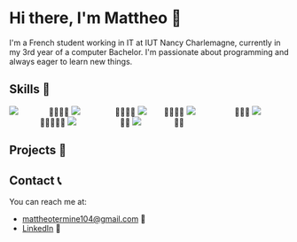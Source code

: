 # Hi there, I'm Mattheo 👋
I'm a French student working in IT at IUT Nancy Charlemagne, currently in my 3rd year of a computer Bachelor. I'm passionate about programming and always eager to learn new things.

## Skills 🚀
  <img src="https://img.icons8.com/color/48/000000/html-5.png"/> &nbsp;&nbsp;&nbsp;&nbsp;&nbsp;&nbsp;&nbsp;&nbsp;&nbsp;&nbsp;&nbsp;&nbsp; 🌟🌟🌟🌟
  <img src="https://img.icons8.com/color/48/000000/css3.png"/> &nbsp;&nbsp;&nbsp;&nbsp;&nbsp;&nbsp;&nbsp;&nbsp;&nbsp;&nbsp;&nbsp;&nbsp;&nbsp;&nbsp; 🌟🌟🌟🌟
  <img src="https://img.icons8.com/color/48/000000/javascript.png"/> &nbsp;&nbsp;&nbsp;&nbsp;&nbsp;&nbsp; 🌟🌟🌟🌟
  <img src="https://img.icons8.com/color/48/000000/php.png"/> &nbsp;&nbsp;&nbsp;&nbsp;&nbsp;&nbsp;&nbsp;&nbsp;&nbsp;&nbsp;&nbsp;&nbsp;&nbsp;&nbsp;&nbsp;&nbsp; 🌟🌟🌟
  <img src="https://img.icons8.com/color/48/000000/python.png"/> &nbsp;&nbsp;&nbsp;&nbsp;&nbsp;&nbsp;&nbsp;&nbsp;&nbsp;&nbsp;&nbsp;&nbsp;&nbsp; 🌟🌟🌟🌟🌟
  <img src="https://img.icons8.com/color/48/000000/c-sharp-logo.png"/> &nbsp;&nbsp;&nbsp;&nbsp;&nbsp;&nbsp;&nbsp;&nbsp;&nbsp;&nbsp;&nbsp;&nbsp;&nbsp;&nbsp;&nbsp;&nbsp;&nbsp;&nbsp; 🌟🌟
  <img src="https://img.icons8.com/color/48/000000/nodejs.png"/> &nbsp;&nbsp;&nbsp;&nbsp;&nbsp;&nbsp;&nbsp;&nbsp;&nbsp;&nbsp;&nbsp;&nbsp;&nbsp; 🌟🌟
## Projects 📂

<!-- - [Project 1](https://github.com/username/project1) - Description of project 1.
- [Project 2](https://github.com/username/project2) - Description of project 2.
- [Project 3](https://github.com/username/project3) - Description of project 3. -->

## Contact 📞

You can reach me at:

- [mattheotermine104@gmail.com](mailto:mattheotermine104@gmail.com) 📧
- [LinkedIn](www.linkedin.com/in/mattheo-termine-a6918522b) 💼

